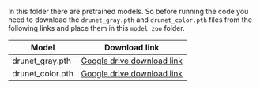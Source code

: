 In this folder there are pretrained models.
So before running the code you need to download the `drunet_gray.pth` and `drunet_color.pth` files from the following links and place them in this `model_zoo` folder.

|Model|Download link|
|---|:--:|
|drunet_gray.pth| [Google drive download link](https://drive.google.com/drive/folders/13kfr3qny7S2xwG9h7v95F5mkWs0OmU0D?usp=sharing) |
|drunet_color.pth| [Google drive download link](https://drive.google.com/drive/folders/13kfr3qny7S2xwG9h7v95F5mkWs0OmU0D?usp=sharing) |
